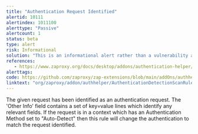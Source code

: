 ```yaml
---
title: "Authentication Request Identified"
alertid: 10111
alertindex: 1011100
alerttype: "Passive"
alertcount: 1
status: beta
type: alert
risk: Informational
solution: "This is an informational alert rather than a vulnerability and so there is nothing to fix."
references:
   - https://www.zaproxy.org/docs/desktop/addons/authentication-helper/auth-req-id/
alerttags: 
code: https://github.com/zaproxy/zap-extensions/blob/main/addOns/authhelper/src/main/java/org/zaproxy/addon/authhelper/AuthenticationDetectionScanRule.java
linktext: "org/zaproxy/addon/authhelper/AuthenticationDetectionScanRule.java"
---
```

The given request has been identified as an authentication request. The 'Other Info' field contains a set of key=value lines which identify any relevant fields. If the request is in a context which has an Authentication Method set to "Auto-Detect" then this rule will change the authentication to match the request identified.
